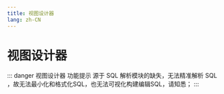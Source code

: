 ```yaml
---
title: 视图设计器
lang: zh-CN
---
```


# 视图设计器
::: danger 视图设计器 功能提示
源于 SQL 解析模块的缺失，无法精准解析 SQL ，故无法最小化和格式化SQL，也无法可视化构建编辑SQL，请知悉；
:::